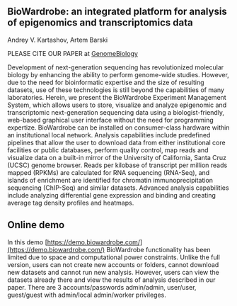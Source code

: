 ## BioWardrobe: an integrated platform for analysis of epigenomics and transcriptomics data

Andrey V. Kartashov, Artem Barski

PLEASE CITE OUR PAPER at [GenomeBiology](http://www.genomebiology.com/2015/16/1/158)

  Development of next-generation sequencing has revolutionized molecular biology by enhancing the ability to perform genome-wide studies. However, due to the need for bioinformatic expertise and the size of resulting datasets, use of these technologies is still beyond the capabilities of many laboratories. Herein, we present the BioWardrobe Experiment Management System, which allows users to store, visualize and analyze epigenomic and transcriptomic next-generation sequencing data using a biologist-friendly, web-based graphical user interface without the need for programming expertize. BioWardrobe can be installed on consumer-class hardware within an institutional local network. Analysis capabilities include predefined pipelines that allow the user to download data from either institutional core facilities or public databases, perform quality control, map reads and visualize data on a built-in mirror of the University of California, Santa Cruz (UCSC) genome browser. Reads per kilobase of transcript per million reads mapped (RPKMs) are calculated for RNA sequencing (RNA-Seq), and islands of enrichment are identified for chromatin immunoprecipitation sequencing (ChIP-Seq) and similar datasets. Advanced analysis capabilities include analyzing differential gene expression and binding and creating average tag density profiles and heatmaps.

## Online demo

  In this demo [https://demo.biowardrobe.com/](https://demo.biowardrobe.com/) BioWardrobe functionality has been limited due to space and computational power constraints. Unlike the full version, users can not create new accounts or folders, cannot download new datasets and cannot run new analysis. However, users can view the datasets already there and view the results of analysis described in our paper. There are 3 accounts/passwords admin/admin, user/user, guest/guest with admin/local admin/worker privileges.
